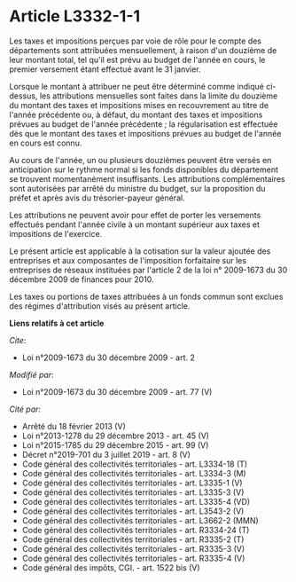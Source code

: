 # Article L3332-1-1

Les taxes et impositions perçues par voie de rôle pour le compte des départements sont attribuées mensuellement, à raison
d'un douzième de leur montant total, tel qu'il est prévu au budget de l'année en cours, le premier versement étant effectué
avant le 31 janvier.

Lorsque le montant à attribuer ne peut être déterminé comme indiqué ci-dessus, les attributions mensuelles sont faites dans
la limite du douzième du montant des taxes et impositions mises en recouvrement au titre de l'année précédente ou, à défaut,
du montant des taxes et impositions prévues au budget de l'année précédente ; la régularisation est effectuée dès que le
montant des taxes et impositions prévues au budget de l'année en cours est connu.

Au cours de l'année, un ou plusieurs douzièmes peuvent être versés en anticipation sur le rythme normal si les fonds
disponibles du département se trouvent momentanément insuffisants. Les attributions complémentaires sont autorisées par
arrêté du ministre du budget, sur la proposition du préfet et après avis du trésorier-payeur général.

Les attributions ne peuvent avoir pour effet de porter les versements effectués pendant l'année civile à un montant supérieur
aux taxes et impositions de l'exercice.

Le présent article est applicable à la cotisation sur la valeur ajoutée des entreprises et aux composantes de l'imposition
forfaitaire sur les entreprises de réseaux instituées par l'article 2 de la loi n° 2009-1673 du 30 décembre 2009 de finances
pour 2010.

Les taxes ou portions de taxes attribuées à un fonds commun sont exclues des régimes d'attribution visés au présent article.

**Liens relatifs à cet article**

_Cite_:

  - Loi n°2009-1673 du 30 décembre 2009 - art. 2

_Modifié par_:

  - Loi n°2009-1673 du 30 décembre 2009 - art. 77 (V)

_Cité par_:

  - Arrêté du 18 février 2013 (V)
  - Loi n°2013-1278 du 29 décembre 2013 - art. 45 (V)
  - Loi n°2015-1785 du 29 décembre 2015 - art. 99 (V)
  - Décret n°2019-701 du 3 juillet 2019 - art. 8 (V)
  - Code général des collectivités territoriales - art. L3334-18 (T)
  - Code général des collectivités territoriales - art. L3334-3 (M)
  - Code général des collectivités territoriales - art. L3335-1 (V)
  - Code général des collectivités territoriales - art. L3335-3 (V)
  - Code général des collectivités territoriales - art. L3335-4 (VD)
  - Code général des collectivités territoriales - art. L3543-2 (V)
  - Code général des collectivités territoriales - art. L3662-2 (MMN)
  - Code général des collectivités territoriales - art. R3334-24 (T)
  - Code général des collectivités territoriales - art. R3335-2 (T)
  - Code général des collectivités territoriales - art. R3335-3 (V)
  - Code général des collectivités territoriales - art. R3335-4 (V)
  - Code général des impôts, CGI. - art. 1522 bis (V)
